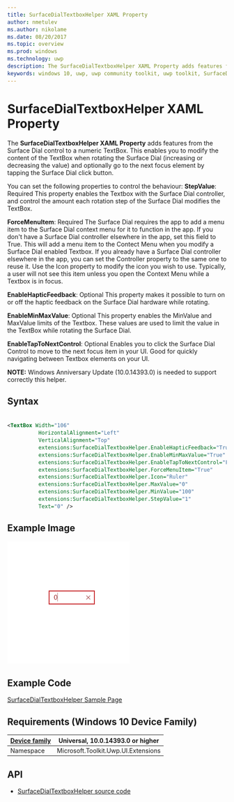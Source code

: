 ```yaml
---
title: SurfaceDialTextboxHelper XAML Property
author: nmetulev
ms.author: nikolame
ms.date: 08/20/2017
ms.topic: overview
ms.prod: windows
ms.technology: uwp
description: The SurfaceDialTextboxHelper XAML Property adds features from the Surface Dial control to a numeric TextBox.
keywords: windows 10, uwp, uwp community toolkit, uwp toolkit, SurfaceDialTextboxHelper, XAML
---
```


# SurfaceDialTextboxHelper XAML Property

The **SurfaceDialTextboxHelper XAML Property** adds features from the Surface Dial control to a numeric TextBox. This enables you to modify the content of the TextBox when rotating the Surface Dial (increasing or decreasing the value) and optionally go to the next focus element by tapping the Surface Dial click button.

You can set the following properties to control the behaviour:
**StepValue**: Required
This property enables the Textbox with the Surface Dial controller, and control the amount each rotation step of the Surface Dial modifies the TextBox.

**ForceMenuItem**: Required
The Surface Dial requires the app to add a menu item to the Surface Dial context menu for it to function in the app. If you don't have a Surface Dial controller elsewhere in the app, set this field to True. This will add a menu item to the Contect Menu when you modify a Surface Dial enabled Textbox. If you already have a Surface Dial controller elsewhere in the app, you can set the Controller property to the same one to reuse it. Use the Icon property to modify the icon you wish to use. Typically, a user will not see this item unless you open the Context Menu while a Textbox is in focus.

**EnableHapticFeedback**: Optional
This property makes it possible to turn on or off the haptic feedback on the Surface Dial hardware while rotating.

**EnableMinMaxValue**: Optional
This property enables the MinValue and MaxValue limits of the Textbox. These values are used to limit the value in the TextBox while rotating the Surface Dial.

**EnableTapToNextControl**: Optional
Enables you to click the Surface Dial Control to move to the next focus item in your UI. Good for quickly navigating between Textbox elements on your UI.


**NOTE:** Windows Anniversary Update (10.0.14393.0) is needed to support correctly this helper.

## Syntax

```xml

<TextBox Width="106"
          HorizontalAlignment="Left"
          VerticalAlignment="Top"
          extensions:SurfaceDialTextboxHelper.EnableHapticFeedback="True"
          extensions:SurfaceDialTextboxHelper.EnableMinMaxValue="True"
          extensions:SurfaceDialTextboxHelper.EnableTapToNextControl="False"
          extensions:SurfaceDialTextboxHelper.ForceMenuItem="True"
          extensions:SurfaceDialTextboxHelper.Icon="Ruler"
          extensions:SurfaceDialTextboxHelper.MaxValue="0"
          extensions:SurfaceDialTextboxHelper.MinValue="100"
          extensions:SurfaceDialTextboxHelper.StepValue="1"
          Text="0" />  

```

## Example Image

![SurfaceDialTextboxHelper animation](../resources/images/SurfaceDialTextboxAnim.gif "SurfaceDialTextboxHelper")

## Example Code

[SurfaceDialTextboxHelper Sample Page](https://github.com/Microsoft/UWPCommunityToolkit/tree/master/Microsoft.Toolkit.Uwp.SampleApp/SamplePages/SurfaceDialTextboxHelper)

## Requirements (Windows 10 Device Family)

| [Device family](http://go.microsoft.com/fwlink/p/?LinkID=526370) | Universal, 10.0.14393.0 or higher |
| --- | --- |
| Namespace | Microsoft.Toolkit.Uwp.UI.Extensions |

## API

* [SurfaceDialTextboxHelper source code](https://github.com/Microsoft/UWPCommunityToolkit/tree/master/Microsoft.Toolkit.Uwp.UI/Extensions/SurfaceDialTextboxHelper)
